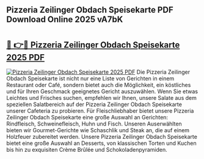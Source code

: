 ## Pizzeria Zeilinger Obdach Speisekarte PDF Download Online 2025 vA7bK

# <h2><a href="http://gccb1b.nevu.top/?p=Pizzeria+Zeilinger+Obdach+Speisekarte">🔗 👉🔴 Pizzeria Zeilinger Obdach Speisekarte 2025 PDF</a></h2>

[![Pizzeria Zeilinger Obdach Speisekarte 2025 PDF](https://i.imgur.com/dBaPXMq.png)](http://gccb1b.nevu.top/?p=Pizzeria+Zeilinger+Obdach+Speisekarte)
Die Pizzeria Zeilinger Obdach Speisekarte ist nicht nur eine Liste von Gerichten in einem Restaurant oder Café, sondern bietet auch die Möglichkeit, ein köstliches und für Ihren Geschmack geeignetes Gericht auszuwählen. Wenn Sie etwas Leichtes und Frisches suchen, empfehlen wir Ihnen, unsere Salate aus dem speziellen Salatbereich auf der Pizzeria Zeilinger Obdach Speisekarte unserer Cafeteria zu probieren. Für Fleischliebhaber bietet unsere Pizzeria Zeilinger Obdach Speisekarte eine große Auswahl an Gerichten: Rindfleisch, Schweinefleisch, Huhn und Fisch. Unseren Auserwählten bieten wir Gourmet-Gerichte wie Schaschlik und Steak an, die auf einem Holzfeuer zubereitet werden. Unsere Pizzeria Zeilinger Obdach Speisekarte bietet eine große Auswahl an Desserts, von klassischen Torten und Kuchen bis hin zu exquisiten Crème Brûlée und Schokoladenpyramiden.
